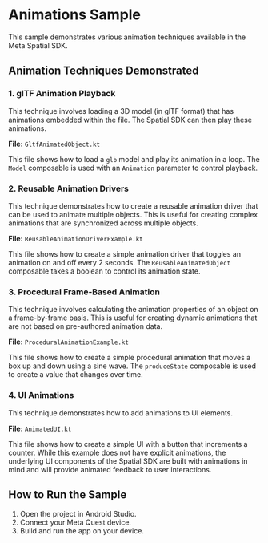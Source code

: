 # Animations Sample

This sample demonstrates various animation techniques available in the Meta Spatial SDK.

## Animation Techniques Demonstrated

### 1. glTF Animation Playback

This technique involves loading a 3D model (in glTF format) that has animations embedded within the file. The Spatial SDK can then play these animations.

**File:** `GltfAnimatedObject.kt`

This file shows how to load a `glb` model and play its animation in a loop. The `Model` composable is used with an `Animation` parameter to control playback.

### 2. Reusable Animation Drivers

This technique demonstrates how to create a reusable animation driver that can be used to animate multiple objects. This is useful for creating complex animations that are synchronized across multiple objects.

**File:** `ReusableAnimationDriverExample.kt`

This file shows how to create a simple animation driver that toggles an animation on and off every 2 seconds. The `ReusableAnimatedObject` composable takes a boolean to control its animation state.

### 3. Procedural Frame-Based Animation

This technique involves calculating the animation properties of an object on a frame-by-frame basis. This is useful for creating dynamic animations that are not based on pre-authored animation data.

**File:** `ProceduralAnimationExample.kt`

This file shows how to create a simple procedural animation that moves a box up and down using a sine wave. The `produceState` composable is used to create a value that changes over time.

### 4. UI Animations

This technique demonstrates how to add animations to UI elements.

**File:** `AnimatedUI.kt`

This file shows how to create a simple UI with a button that increments a counter. While this example does not have explicit animations, the underlying UI components of the Spatial SDK are built with animations in mind and will provide animated feedback to user interactions.

## How to Run the Sample

1.  Open the project in Android Studio.
2.  Connect your Meta Quest device.
3.  Build and run the app on your device.
